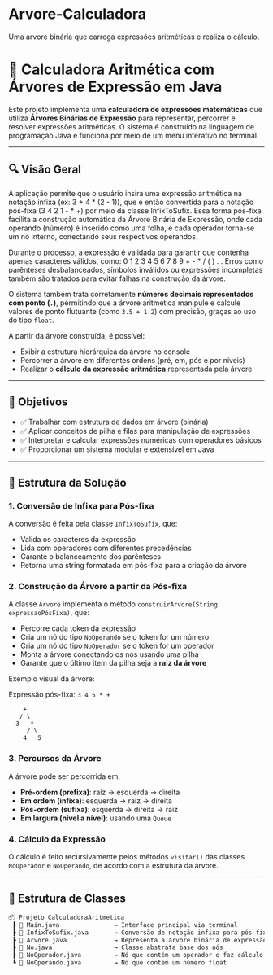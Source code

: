 # Arvore-Calculadora
Uma arvore binária que carrega expressões aritméticas e realiza o cálculo. 

# 📐 Calculadora Aritmética com Árvores de Expressão em Java

Este projeto implementa uma **calculadora de expressões matemáticas** que utiliza **Árvores Binárias de Expressão** para representar, percorrer e resolver expressões aritméticas. O sistema é construído na linguagem de programação Java e funciona por meio de um menu interativo no terminal.

---

## 🔍 Visão Geral

A aplicação permite que o usuário insira uma expressão aritmética na notação infixa (ex: 3 + 4 * (2 - 1)), que é então convertida para a notação pós-fixa (3 4 2 1 - * +) por meio da classe InfixToSufix. Essa forma pós-fixa facilita a construção automática da Árvore Binária de Expressão, onde cada operando (número) é inserido como uma folha, e cada operador torna-se um nó interno, conectando seus respectivos operandos.

Durante o processo, a expressão é validada para garantir que contenha apenas caracteres válidos, como: 0 1 2 3 4 5 6 7 8 9 + - * / ( ) . . Erros como parênteses desbalanceados, símbolos inválidos ou expressões incompletas também são tratados para evitar falhas na construção da árvore.

O sistema também trata corretamente **números decimais representados com ponto (`.`)**, permitindo que a árvore aritmética manipule e calcule valores de ponto flutuante (como `3.5 + 1.2`) com precisão, graças ao uso do tipo `float`.

A partir da árvore construída, é possível:

- Exibir a estrutura hierárquica da árvore no console
- Percorrer a árvore em diferentes ordens (pré, em, pós e por níveis)
- Realizar o **cálculo da expressão aritmética** representada pela árvore

---

## 📌 Objetivos

- ✅ Trabalhar com estrutura de dados em árvore (binária)
- ✅ Aplicar conceitos de pilha e filas para manipulação de expressões
- ✅ Interpretar e calcular expressões numéricas com operadores básicos
- ✅ Proporcionar um sistema modular e extensível em Java

---

## 🧠 Estrutura da Solução

### 1. Conversão de Infixa para Pós-fixa

A conversão é feita pela classe `InfixToSufix`, que:
- Valida os caracteres da expressão
- Lida com operadores com diferentes precedências
- Garante o balanceamento dos parênteses
- Retorna uma string formatada em pós-fixa para a criação da árvore

### 2. Construção da Árvore a partir da Pós-fixa

A classe `Arvore` implementa o método `construirArvore(String expressaoPósFixa)`, que:
- Percorre cada token da expressão
- Cria um nó do tipo `NoOperando` se o token for um número
- Cria um nó do tipo `NoOperador` se o token for um operador
- Monta a árvore conectando os nós usando uma pilha
- Garante que o último item da pilha seja a **raiz da árvore**

Exemplo visual da árvore:

Expressão pós-fixa: `3 4 5 * +`
```
    +
   / \
  3   *
     / \
    4   5
```

### 3. Percursos da Árvore

A árvore pode ser percorrida em:
- **Pré-ordem (prefixa)**: raiz → esquerda → direita
- **Em ordem (infixa)**: esquerda → raiz → direita
- **Pós-ordem (sufixa)**: esquerda → direita → raiz
- **Em largura (nível a nível)**: usando uma `Queue`

### 4. Cálculo da Expressão

O cálculo é feito recursivamente pelos métodos `visitar()` das classes `NoOperador` e `NoOperando`, de acordo com a estrutura da árvore.

---

## 🧩 Estrutura de Classes

```bash
📦 Projeto CalculadoraAritmetica
 ┣ 📄 Main.java               → Interface principal via terminal
 ┣ 📄 InfixToSufix.java       → Conversão de notação infixa para pós-fixa
 ┣ 📄 Arvore.java             → Representa a árvore binária de expressão
 ┣ 📄 No.java                 → Classe abstrata base dos nós
 ┣ 📄 NoOperador.java         → Nó que contém um operador e faz cálculo
 ┗ 📄 NoOperando.java         → Nó que contém um número float
```